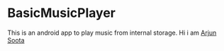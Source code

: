 # BasicMusicPlayer
This is an android app to play music from internal storage.
Hi i am [Arjun Soota](https://github.com/arjunsoota)
